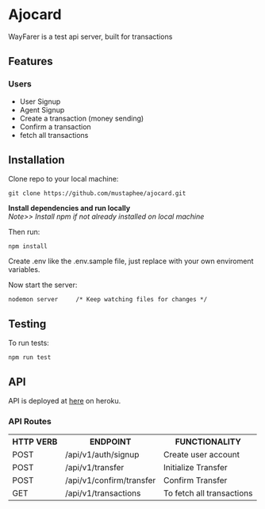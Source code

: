 # Ajocard

WayFarer is a test api server, built for transactions

## Features

### Users

- User Signup
- Agent Signup
- Create a transaction (money sending)
- Confirm a transaction
- fetch all transactions



## Installation

Clone repo to your local machine:

```git
git clone https://github.com/mustaphee/ajocard.git
```

**Install dependencies and run locally**<br/>
*Note>> Install npm if not already installed on local machine*

Then run:

```npm
npm install
```

Create .env like the .env.sample file, just replace with your own enviroment variables.

Now start the server:

```npm
nodemon server     /* Keep watching files for changes */
```

## Testing

To run tests:

```npm
npm run test       
```

## API

API is deployed at [here](https://my-ajocard.herokuapp.com/) on heroku.


### API Routes

<table>
	<tr>
		<th>HTTP VERB</th>
		<th>ENDPOINT</th>
		<th>FUNCTIONALITY</th>
	</tr>
	<tr>
		<td>POST</td>
		<td>/api/v1/auth/signup</td> 
		<td>Create user account</td>
	</tr>
	<tr>
		<td>POST</td>
		<td>/api/v1/transfer</td> 
		<td>Initialize Transfer</td>
	</tr>
	<tr>
		<td>POST</td>
		<td>/api/v1/confirm/transfer</td> 
		<td>Confirm Transfer</td>
	</tr>
	<tr>
		<td>GET</td>
		<td>/api/v1/transactions</td> 
		<td>To fetch all transactions</td>
	</tr>
</table>  
